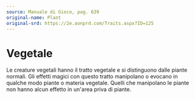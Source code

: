 ```yaml
---
source: Manuale di Gioco, pag. 639
original-name: Plant
original-srd: https://2e.aonprd.com/Traits.aspx?ID=125
---
```


# Vegetale

Le creature vegetali hanno il tratto vegetale e si distinguono dalle piante
normali. Gli effetti magici con questo tratto manipolano o evocano in qualche
modo piante o materia vegetale. Quelli che manipolano le piante non hanno alcun
effetto in un'area priva di piante.
